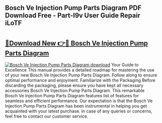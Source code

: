 ## Bosch Ve Injection Pump Parts Diagram PDF Download Free - Part-I9v User Guide Repair iLoTF

# <h2><a href="http://dflmqtv.blite.top/?on=Bosch+Ve+Injection+Pump+Parts+Diagram">🔗Download New 👉🔴 Bosch Ve Injection Pump Parts Diagram</a></h2>

[![Bosch Ve Injection Pump Parts Diagram download](https://i.imgur.com/lujVjoI.png)](http://dflmqtv.blite.top/?on=Bosch+Ve+Injection+Pump+Parts+Diagram)
Your Guide to Excellence This manual provides a detailed roadmap for mastering the use of your new Bosch Ve Injection Pump Parts Diagram. Follow along to ensure optimal performance and enjoyment. Familiarize with the Packaging Before discarding the packaging, please ensure you have kept all necessary accessories Bosch Ve Injection Pump Parts Diagram. This remarkable Bosch Ve Injection Pump Parts Diagram features list of features for seamless and efficient performance. Our expectation is that the Bosch Ve Injection Pump Parts Diagram has been instrumental in helping you get acquainted with your latest purchase. In case of any queries or concerns, feel free to contact our customer service.
